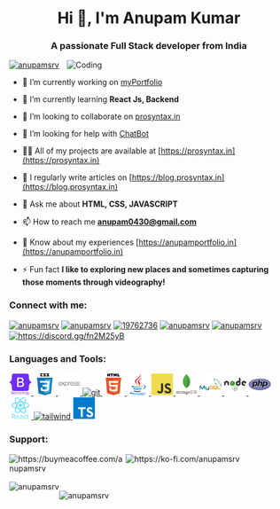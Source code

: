 <h1 align="center">Hi 👋, I'm Anupam Kumar</h1>
<h3 align="center">A passionate Full Stack developer from India</h3>
<img align="right" alt="Coding" width="400" src="https://media3.giphy.com/media/v1.Y2lkPTc5MGI3NjExdTFqdWZkejN4cDFzeHY5OTh5a2RhOWUxZnowbDJ1aHA1dzJwbDIzbCZlcD12MV9pbnRlcm5hbF9naWZfYnlfaWQmY3Q9Zw/mTPjPA6SSXgTsnZ1Dh/giphy.webp">
<p align="left"> <a href="https://github.com/ryo-ma/github-profile-trophy"><img src="https://github-profile-trophy.vercel.app/?username=anupamsrv" alt="anupamsrv" /></a> </p>

- 🔭 I’m currently working on [myPortfolio](httphttps://github.com/anupamsrv/myPortfolio.gits://github.com/anupamsrv/prosyntax.in.git)

- 🌱 I’m currently learning **React Js, Backend**

- 👯 I’m looking to collaborate on [prosyntax.in](https://github.com/anupamsrv/prosyntax.in.git)

- 🤝 I’m looking for help with [ChatBot](https://github.com/anupamsrv/Chatbot.git)

- 👨‍💻 All of my projects are available at [https://prosyntax.in](https://prosyntax.in)

- 📝 I regularly write articles on [https://blog.prosyntax.in](https://blog.prosyntax.in)

- 💬 Ask me about **HTML, CSS, JAVASCRIPT**

- 📫 How to reach me **anupam0430@gmail.com**

- 📄 Know about my experiences [https://anupamportfolio.in](https://anupamportfolio.in)

- ⚡ Fun fact **I like to exploring new places and sometimes capturing those moments through videography!**

<h3 align="left">Connect with me:</h3>
<p align="left">
<a href="https://twitter.com/anupamsrv" target="blank"><img align="center" src="https://raw.githubusercontent.com/rahuldkjain/github-profile-readme-generator/master/src/images/icons/Social/twitter.svg" alt="anupamsrv" height="30" width="40" /></a>
<a href="https://linkedin.com/in/anupamsrv" target="blank"><img align="center" src="https://raw.githubusercontent.com/rahuldkjain/github-profile-readme-generator/master/src/images/icons/Social/linked-in-alt.svg" alt="anupamsrv" height="30" width="40" /></a>
<a href="https://stackoverflow.com/users/19762736" target="blank"><img align="center" src="https://raw.githubusercontent.com/rahuldkjain/github-profile-readme-generator/master/src/images/icons/Social/stack-overflow.svg" alt="19762736" height="30" width="40" /></a>
<a href="https://fb.com/anupamsrv" target="blank"><img align="center" src="https://raw.githubusercontent.com/rahuldkjain/github-profile-readme-generator/master/src/images/icons/Social/facebook.svg" alt="anupamsrv" height="30" width="40" /></a>
<a href="https://instagram.com/anupamsrv" target="blank"><img align="center" src="https://raw.githubusercontent.com/rahuldkjain/github-profile-readme-generator/master/src/images/icons/Social/instagram.svg" alt="anupamsrv" height="30" width="40" /></a>
<a href="https://discord.gg/https://discord.gg/fn2M25yB" target="blank"><img align="center" src="https://raw.githubusercontent.com/rahuldkjain/github-profile-readme-generator/master/src/images/icons/Social/discord.svg" alt="https://discord.gg/fn2M25yB" height="30" width="40" /></a>
</p>

<h3 align="left">Languages and Tools:</h3>
<p align="left"> <a href="https://getbootstrap.com" target="_blank" rel="noreferrer"> <img src="https://raw.githubusercontent.com/devicons/devicon/master/icons/bootstrap/bootstrap-plain-wordmark.svg" alt="bootstrap" width="40" height="40"/> </a> <a href="https://www.w3schools.com/css/" target="_blank" rel="noreferrer"> <img src="https://raw.githubusercontent.com/devicons/devicon/master/icons/css3/css3-original-wordmark.svg" alt="css3" width="40" height="40"/> </a> <a href="https://expressjs.com" target="_blank" rel="noreferrer"> <img src="https://raw.githubusercontent.com/devicons/devicon/master/icons/express/express-original-wordmark.svg" alt="express" width="40" height="40"/> </a> <a href="https://git-scm.com/" target="_blank" rel="noreferrer"> <img src="https://www.vectorlogo.zone/logos/git-scm/git-scm-icon.svg" alt="git" width="40" height="40"/> </a> <a href="https://www.w3.org/html/" target="_blank" rel="noreferrer"> <img src="https://raw.githubusercontent.com/devicons/devicon/master/icons/html5/html5-original-wordmark.svg" alt="html5" width="40" height="40"/> </a> <a href="https://www.java.com" target="_blank" rel="noreferrer"> <img src="https://raw.githubusercontent.com/devicons/devicon/master/icons/java/java-original.svg" alt="java" width="40" height="40"/> </a> <a href="https://developer.mozilla.org/en-US/docs/Web/JavaScript" target="_blank" rel="noreferrer"> <img src="https://raw.githubusercontent.com/devicons/devicon/master/icons/javascript/javascript-original.svg" alt="javascript" width="40" height="40"/> </a> <a href="https://www.mongodb.com/" target="_blank" rel="noreferrer"> <img src="https://raw.githubusercontent.com/devicons/devicon/master/icons/mongodb/mongodb-original-wordmark.svg" alt="mongodb" width="40" height="40"/> </a> <a href="https://www.mysql.com/" target="_blank" rel="noreferrer"> <img src="https://raw.githubusercontent.com/devicons/devicon/master/icons/mysql/mysql-original-wordmark.svg" alt="mysql" width="40" height="40"/> </a> <a href="https://nodejs.org" target="_blank" rel="noreferrer"> <img src="https://raw.githubusercontent.com/devicons/devicon/master/icons/nodejs/nodejs-original-wordmark.svg" alt="nodejs" width="40" height="40"/> </a> <a href="https://www.php.net" target="_blank" rel="noreferrer"> <img src="https://raw.githubusercontent.com/devicons/devicon/master/icons/php/php-original.svg" alt="php" width="40" height="40"/> </a> <a href="https://reactjs.org/" target="_blank" rel="noreferrer"> <img src="https://raw.githubusercontent.com/devicons/devicon/master/icons/react/react-original-wordmark.svg" alt="react" width="40" height="40"/> </a> <a href="https://tailwindcss.com/" target="_blank" rel="noreferrer"> <img src="https://www.vectorlogo.zone/logos/tailwindcss/tailwindcss-icon.svg" alt="tailwind" width="40" height="40"/> </a> <a href="https://www.typescriptlang.org/" target="_blank" rel="noreferrer"> <img src="https://raw.githubusercontent.com/devicons/devicon/master/icons/typescript/typescript-original.svg" alt="typescript" width="40" height="40"/> </a> </p>

<h3 align="left">Support:</h3>
<p><a href="https://www.buymeacoffee.com/https://buymeacoffee.com/anupamsrv"> <img align="left" src="https://cdn.buymeacoffee.com/buttons/v2/default-yellow.png" height="50" width="210" alt="https://buymeacoffee.com/anupamsrv" /></a><a href="https://ko-fi.com/https://ko-fi.com/anupamsrv"> <img align="left" src="https://cdn.ko-fi.com/cdn/kofi3.png?v=3" height="50" width="210" alt="https://ko-fi.com/anupamsrv" /></a></p><br><br>

<p><img align="left" src="https://github-readme-stats.vercel.app/api/top-langs?username=anupamsrv&show_icons=true&locale=en&layout=compact" alt="anupamsrv" /></p>

<p>&nbsp;<img align="center" src="https://github-readme-stats.vercel.app/api?username=anupamsrv&show_icons=true&locale=en" alt="anupamsrv" /></p>
